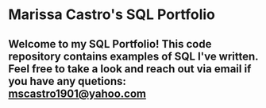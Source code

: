 # Marissa Castro's SQL Portfolio

## Welcome to my SQL Portfolio! This code repository contains examples of SQL I've written. Feel free to take a look and reach out via email if you have any quetions: mscastro1901@yahoo.com
